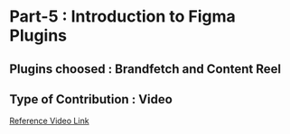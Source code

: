 # Part-5 : Introduction to Figma Plugins
## Plugins choosed : Brandfetch and Content Reel
## Type of Contribution : Video 
[Reference Video Link](https://drive.google.com/drive/folders/1OXWp50EYcs5FrJuVaAZv-RNRPpovda8Q?usp=sharing)
